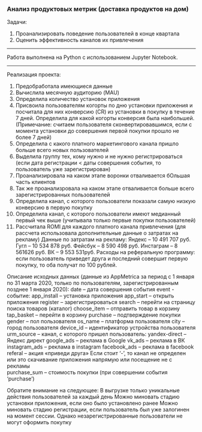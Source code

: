 ### Анализ продуктовых метрик (доставка продуктов на дом)

Задачи:

1. Проанализировать поведение пользователей в конце квартала
2. Оценить эффективность каналов их привлечения

<hr>

Работа выполнена на Python с использованием Jupyter Notebook.

<hr>

Реализация проекта:
1. Предобработала имеющиеся данные
2. Вычислила месячную аудиторию (MAU)
3. Определила количество установок приложения
4. Присвоила пользователям когорты по дню установки приложения и посчитала для них конверсию (CR) из установки в покупку в течение 7 дней. Определила для какой когорты конверсия была наибольшей. (Примечание: считаем пользователя сконвертировавшимся, если с момента установки до совершения первой покупки прошло не более 7 дней)
5. Определила с какого платного маркетингового канала пришло больше всего новых пользователей
6. Выделила группу тех, кому нужно и не нужно регистрироваться (если дата регистрации < даты совершения события, то пользователь уже зарегистрирован)
7. Проанализировала на каком этапе воронки отваливается бОльшая часть клиентов
8. Так же проанализровала на каком этапе отваливается больше всего зарегистрированных пользователей
9. Определила канал, с которого пользователи показали самую низкую конверсию в первую покупку
10. Определила канал, с которого пользователи имеют медианный первый чек выше (учитывала только первые покупки пользователей)
11. Рассчитала ROMI для каждого платного канала привлечения (для рассчета использовала дополнительные данные о затратах на рекламу)
    Данные по затратам на рекламу:
    Яндекс – 10 491 707 руб.
    Гугл – 10 534 878 руб.
    Фейсбук – 8 590 498 руб.
    Инстаграм – 8 561626 руб.
    ВК – 9 553 531руб.
    Расходы на реферальную программу: если пользователь приведет друга и последний совершит первую покупку, то оба получат по 100 рублей.

Описание исходных данных (данные из AppMetrica за период с 1 января по 31 марта 2020, только по пользователям, зарегистрированным позднее 1 января 2020):
date – дата совершения события
event - событие:
 app_install – установка приложения
 app_start – открыть приложения
 register – зарегистрироваться 
 search – перейти на страницу поиска товаров (каталог)
 сhoose_item – отправить товар в корзину
 tap_basket – перейти в корзину
 purchase – подтверждение покупки
gender – пол пользователя
os_name – платформа пользователя
city – город пользователя
device_id – идентификатор устройства пользователя
urm_source – канал, с которого пришел пользователь:
 yandex-direct – Яндекс директ
 google_ads – реклама в Google
 vk_ads – реклама в ВК
 instagram_ads – реклама в instagram
 facebook_ads – реклама в facebook
 referal – акция «приведи друга»
 Если стоит ‘-’, то канал не определен или это скачивание приложения напрямую или посещение не с рекламы  
purchase_sum – стоимость покупки (при совершении события ‘purchase’)

Обратите внимание на следующее:
В выгрузке только уникальные действия пользователей за каждый день 
Можно миновать стадию установки приложения, если оно было установлено ранее
Можно миновать стадию регистрации, если пользователь был уже залогинен на момент сессии. Однако незарегистрированные пользователи не могут оформить покупку
